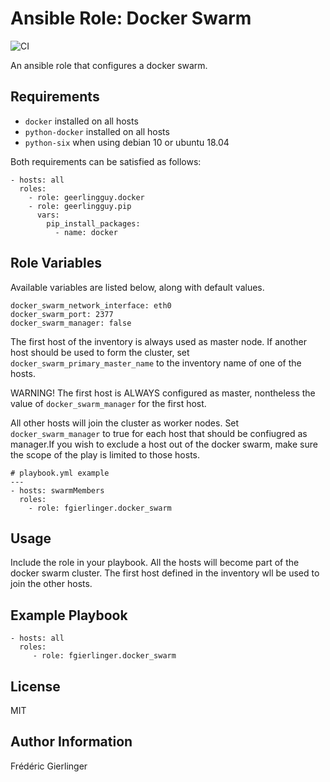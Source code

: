 Ansible Role: Docker Swarm
==========================

![CI](https://github.com/fgierlinger/ansible-role-docker-swarm/workflows/CI/badge.svg?branch=master)

An ansible role that configures a docker swarm.

Requirements
------------

* `docker` installed on all hosts
* `python-docker` installed on all hosts
* `python-six` when using debian 10 or ubuntu 18.04

Both requirements can be satisfied as follows:

    - hosts: all
      roles:
        - role: geerlingguy.docker
        - role: geerlingguy.pip
          vars:
            pip_install_packages:
              - name: docker

Role Variables
--------------

Available variables are listed below, along with default values.

    docker_swarm_network_interface: eth0
    docker_swarm_port: 2377
    docker_swarm_manager: false

The first host of the inventory is always used as master node. If another host
should be used to form the cluster, set `docker_swarm_primary_master_name` to
the inventory name of one of the hosts. 

WARNING! The first host is ALWAYS configured as master, nontheless the value of
`docker_swarm_manager` for the first host.

All other hosts will join the cluster as worker nodes. Set
`docker_swarm_manager` to true for each host that should be confiugred as
manager.If you wish to exclude a host out of the docker swarm, make sure the
scope of the play is limited to those hosts.

    # playbook.yml example
    ---
    - hosts: swarmMembers
      roles:
        - role: fgierlinger.docker_swarm

Usage
-----

Include the role in your playbook. All the hosts will become part of the docker
swarm cluster. The first host defined in the inventory wll be used to join the
other hosts.

Example Playbook
----------------

    - hosts: all
      roles:
         - role: fgierlinger.docker_swarm

License
-------

MIT

Author Information
------------------

Frédéric Gierlinger
